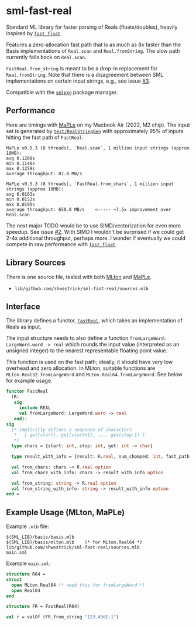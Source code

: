 # sml-fast-real

Standard ML library for faster parsing of Reals (floats/doubles), heavily
inspired by [`fast_float`](https://github.com/fastfloat/fast_float).

Features a zero-allocation fast path that is as much as 8x faster than the
Basis implementations of `Real.scan` and `Real.fromString`. The slow
path currently falls back on `Real.scan`.

`FastReal.from_string` is meant to be a drop-in replacement for
`Real.fromString`. Note that there is a disagreement
between SML implementations on certain input strings, e.g.,
see issue [#3](https://github.com/shwestrick/sml-fast-real/issues/3).

Compatible with the [`smlpkg`](https://github.com/diku-dk/smlpkg)
package manager.

## Performance

Here are timings with [MaPLe](https://github.com/mpllang/mpl) on my
Macbook Air (2022, M2 chip). The input set is generated by
[`test/RealStringGen`](https://github.com/shwestrick/sml-fast-real/blob/main/test/RealStringGen.sml) with approximately 95% of inputs hitting the fast path of
`FastReal`.
 
```
MaPLe v0.5.3 (8 threads), `Real.scan`, 1 million input strings (approx 10MB):
avg 0.1208s
min 0.1148s
max 0.1259s
average throughput: 87.8 MB/s

MaPLe v0.5.3 (8 threads), `FastReal.from_chars`, 1 million input strings (approx 10MB):
avg 0.0163s
min 0.0152s
max 0.0195s
average throughput: 650.8 MB/s    <----- ~7.5x improvement over Real.scan
```

The next major TODO would be to use SIMD/vectorization for even more speedup.
See issue [#2](https://github.com/shwestrick/sml-fast-real/issues/2).
With SIMD I wouldn't be surprised if we could get 2-4x additional
throughput, perhaps more. I wonder if eventually we could compete in raw
performance with [`fast_float`](https://github.com/fastfloat/fast_float).

## Library Sources

There is one source file, tested with both [MLton](https://github.com/mlton/mlton)
and [MaPLe](https://github.com/mpllang/mpl).

  * `lib/github.com/shwestrick/sml-fast-real/sources.mlb`

## Interface

The library defines a functor, [`FastReal`](lib/github.com/shwestrick/sml-fast-real/FastReal.sml),
which takes an implementation of Reals as input.

The input structure needs to also
define a function `fromLargeWord: LargeWord.word -> real` which rounds the
input value (interpreted as an unsigned integer) to the nearest representable
floating point value.

This function is used on the fast path; ideally, it
should have very low overhead and zero allocation.
In MLton, suitable functions are `MLton.Real32.fromLargeWord` and
`MLton.Real64.fromLargeWord`. See below for example usage.

```sml
functor FastReal
  (R:
   sig
     include REAL
     val fromLargeWord: LargeWord.word -> real
   end):
sig
  (* implicitly defines a sequence of characters
   *   [ get(start), get(start+1), ..., get(stop-1) ]
   *)
  type chars = {start: int, stop: int, get: int -> char}

  type result_with_info = {result: R.real, num_chomped: int, fast_path: bool}

  val from_chars: chars -> R.real option
  val from_chars_with_info: chars -> result_with_info option

  val from_string: string -> R.real option
  val from_string_with_info: string -> result_with_info option
end =
```

## Example Usage (MLton, MaPLe)

Example `.mlb` file:
```
$(SML_LIB)/basis/basis.mlb
$(SML_LIB)/basis/mlton.mlb    (* for MLton.Real64 *)
lib/github.com/shwestrick/sml-fast-real/sources.mlb
main.sml
```

Example `main.sml`:
```sml
structure R64 =
struct
  open MLton.Real64 (* need this for fromLargeWord *)
  open Real64
end

structure FR = FastReal(R64)

val r = valOf (FR.from_string "123.456E-1")
```
